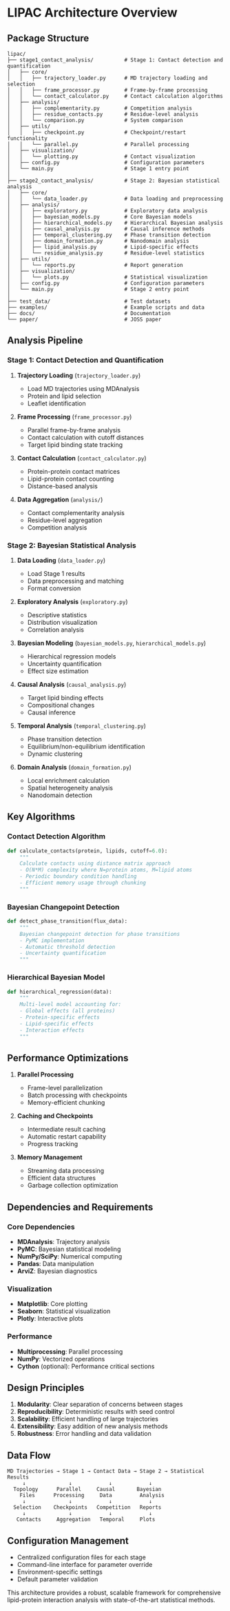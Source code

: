 # LIPAC Architecture Overview

## Package Structure

```
lipac/
├── stage1_contact_analysis/          # Stage 1: Contact detection and quantification
│   ├── core/
│   │   ├── trajectory_loader.py      # MD trajectory loading and selection
│   │   ├── frame_processor.py        # Frame-by-frame processing
│   │   └── contact_calculator.py     # Contact calculation algorithms
│   ├── analysis/
│   │   ├── complementarity.py        # Competition analysis
│   │   ├── residue_contacts.py       # Residue-level analysis
│   │   └── comparison.py             # System comparison
│   ├── utils/
│   │   ├── checkpoint.py             # Checkpoint/restart functionality
│   │   └── parallel.py               # Parallel processing
│   ├── visualization/
│   │   └── plotting.py               # Contact visualization
│   ├── config.py                     # Configuration parameters
│   └── main.py                       # Stage 1 entry point
│
├── stage2_contact_analysis/          # Stage 2: Bayesian statistical analysis
│   ├── core/
│   │   └── data_loader.py            # Data loading and preprocessing
│   ├── analysis/
│   │   ├── exploratory.py            # Exploratory data analysis
│   │   ├── bayesian_models.py        # Core Bayesian models
│   │   ├── hierarchical_models.py    # Hierarchical Bayesian analysis
│   │   ├── causal_analysis.py        # Causal inference methods
│   │   ├── temporal_clustering.py    # Phase transition detection
│   │   ├── domain_formation.py       # Nanodomain analysis
│   │   ├── lipid_analysis.py         # Lipid-specific effects
│   │   └── residue_analysis.py       # Residue-level statistics
│   ├── utils/
│   │   └── reports.py                # Report generation
│   ├── visualization/
│   │   └── plots.py                  # Statistical visualization
│   ├── config.py                     # Configuration parameters
│   └── main.py                       # Stage 2 entry point
│
├── test_data/                        # Test datasets
├── examples/                         # Example scripts and data
├── docs/                             # Documentation
└── paper/                            # JOSS paper
```

## Analysis Pipeline

### Stage 1: Contact Detection and Quantification

1. **Trajectory Loading** (`trajectory_loader.py`)
   - Load MD trajectories using MDAnalysis
   - Protein and lipid selection
   - Leaflet identification

2. **Frame Processing** (`frame_processor.py`)
   - Parallel frame-by-frame analysis
   - Contact calculation with cutoff distances
   - Target lipid binding state tracking

3. **Contact Calculation** (`contact_calculator.py`)
   - Protein-protein contact matrices
   - Lipid-protein contact counting
   - Distance-based analysis

4. **Data Aggregation** (`analysis/`)
   - Contact complementarity analysis
   - Residue-level aggregation
   - Competition analysis

### Stage 2: Bayesian Statistical Analysis

1. **Data Loading** (`data_loader.py`)
   - Load Stage 1 results
   - Data preprocessing and matching
   - Format conversion

2. **Exploratory Analysis** (`exploratory.py`)
   - Descriptive statistics
   - Distribution visualization
   - Correlation analysis

3. **Bayesian Modeling** (`bayesian_models.py`, `hierarchical_models.py`)
   - Hierarchical regression models
   - Uncertainty quantification
   - Effect size estimation

4. **Causal Analysis** (`causal_analysis.py`)
   - Target lipid binding effects
   - Compositional changes
   - Causal inference

5. **Temporal Analysis** (`temporal_clustering.py`)
   - Phase transition detection
   - Equilibrium/non-equilibrium identification
   - Dynamic clustering

6. **Domain Analysis** (`domain_formation.py`)
   - Local enrichment calculation
   - Spatial heterogeneity analysis
   - Nanodomain detection

## Key Algorithms

### Contact Detection Algorithm
```python
def calculate_contacts(protein, lipids, cutoff=6.0):
    """
    Calculate contacts using distance matrix approach
    - O(N*M) complexity where N=protein atoms, M=lipid atoms
    - Periodic boundary condition handling
    - Efficient memory usage through chunking
    """
```

### Bayesian Changepoint Detection
```python
def detect_phase_transition(flux_data):
    """
    Bayesian changepoint detection for phase transitions
    - PyMC implementation
    - Automatic threshold detection
    - Uncertainty quantification
    """
```

### Hierarchical Bayesian Model
```python
def hierarchical_regression(data):
    """
    Multi-level model accounting for:
    - Global effects (all proteins)
    - Protein-specific effects
    - Lipid-specific effects
    - Interaction effects
    """
```

## Performance Optimizations

1. **Parallel Processing**
   - Frame-level parallelization
   - Batch processing with checkpoints
   - Memory-efficient chunking

2. **Caching and Checkpoints**
   - Intermediate result caching
   - Automatic restart capability
   - Progress tracking

3. **Memory Management**
   - Streaming data processing
   - Efficient data structures
   - Garbage collection optimization

## Dependencies and Requirements

### Core Dependencies
- **MDAnalysis**: Trajectory analysis
- **PyMC**: Bayesian statistical modeling
- **NumPy/SciPy**: Numerical computing
- **Pandas**: Data manipulation
- **ArviZ**: Bayesian diagnostics

### Visualization
- **Matplotlib**: Core plotting
- **Seaborn**: Statistical visualization
- **Plotly**: Interactive plots

### Performance
- **Multiprocessing**: Parallel processing
- **NumPy**: Vectorized operations
- **Cython** (optional): Performance critical sections

## Design Principles

1. **Modularity**: Clear separation of concerns between stages
2. **Reproducibility**: Deterministic results with seed control
3. **Scalability**: Efficient handling of large trajectories
4. **Extensibility**: Easy addition of new analysis methods
5. **Robustness**: Error handling and data validation

## Data Flow

```
MD Trajectories → Stage 1 → Contact Data → Stage 2 → Statistical Results
     ↓              ↓            ↓            ↓
  Topology      Parallel     Causal       Bayesian
    Files      Processing     Data         Analysis
     ↓              ↓            ↓            ↓
  Selection    Checkpoints   Competition   Reports
     ↓              ↓            ↓            ↓
   Contacts     Aggregation   Temporal     Plots
```

## Configuration Management

- Centralized configuration files for each stage
- Command-line interface for parameter override
- Environment-specific settings
- Default parameter validation

This architecture provides a robust, scalable framework for comprehensive lipid-protein interaction analysis with state-of-the-art statistical methods.